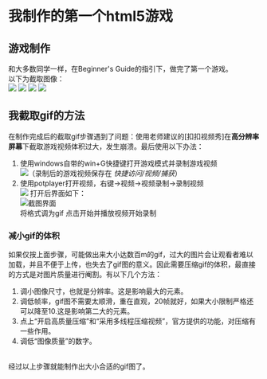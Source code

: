 # 我制作的第一个html5游戏

 ## 游戏制作
 和大多数同学一样，在Beginner's Guide的指引下，做完了第一个游戏。
 <br>以下为截取图像：<br>
 ![](https://img3.doubanio.com/view/status/raw/public/2d5c25c46876bf5.jpg)
 ![](https://img3.doubanio.com/view/status/raw/public/b5dc35da99fc2ae.jpg)
 ![](https://img1.doubanio.com/view/status/raw/public/2b6af01770cafb8.jpg)
 ![](https://img3.doubanio.com/view/status/raw/public/6a32dbef193a95f.jpg)



## 我截取gif的方法
在制作完成后的截取gif步骤遇到了问题：使用老师建议的[扣扣视频秀]在**高分辨率屏幕**下截取游戏视频体积过大，发生崩溃。最后使用以下办法：<br>
1. 使用windows自带的win+G快捷键打开游戏模式并录制游戏视频<br>
![](https://img3.doubanio.com/view/status/m/public/55685fbcacb765e.webp)（录制后的游戏视频保存在  *快捷访问/视频/捕获*）
2. 使用potplayer打开视频，右键→视频→视频录制→录制视频 <br>
![](https://img1.doubanio.com/view/status/m/public/baff9660a09238c.webp)
打开后界面如下：
<br>![截图界面](https://img1.doubanio.com/view/status/m/public/54ef7ae13cb79d8.webp)
<br>将格式调为gif   点击开始并播放视频开始录制
### 减小gif的体积
如果仅按上面步骤，可能做出来大小达数百m的gif，过大的图片会让观看者难以加载，并且不便于上传，也失去了gif图的意义。因此需要压缩gif的体积，最直接的方式是对图片质量进行阉割。有以下几个方法：<br>
1. 调小图像尺寸，也就是分辨率。这是影响最大的元素。
2. 调低帧率，gif图不需要太顺滑，重在直观，20帧就好，如果大小限制严格还可以降至10.这是影响第二大的元素。
3. 点上“开启高质量压缩”和“采用多线程压缩视频”，官方提供的功能，对压缩有一些作用。
4. 调低“图像质量”的数字。

<br>经过以上步骤就能制作出大小合适的gif图了。